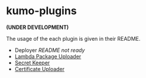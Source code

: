 # kumo-plugins

**(UNDER DEVELOPMENT)**

The usage of the each plugin is given in their README.

* Deployer _README not ready_
* [Lambda Package Uploader](./plugins/lambda-package-uploader/README.md)
* [Secret Keeper](./plugins/secret-keeper/README.md)
* [Certificate Uploader](./plugins/cert-uploader/README.md)
